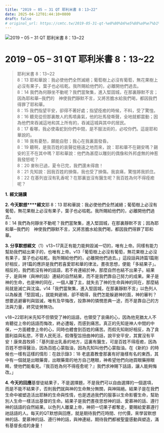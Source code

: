 ```yaml
---
title: "2019 – 05 – 31 QT 耶利米書 8：13~22"
date: 2025-04-12T01:44:10+0800
draft: false
# original_url: https://cmtc.tw/2019-05-31-qt-%e8%80%b6%e5%88%a9%e7%b1%b3%e6%9b%b8-8%ef%bc%9a1322
---
```


![2019 – 05 – 31 QT 耶利米書 8：13~22](/images/qt.jpg   "2019 – 05 – 31 QT 耶利米書 8：13~22")

# 2019 – 05 – 31 QT 耶利米書 8：13~22

> 耶利米書 8：13~22  
> 8：13 耶和華說：我必使他們全然滅絕；葡萄樹上必沒有葡萄，無花果樹上必沒有果子，葉子也必枯乾。我所賜給他們的，必離開他們過去。  
> 8：14 我們為何靜坐不動呢？我們當聚集，進入堅固城，在那裏靜默不言；因為耶和華─我們的　神使我們靜默不言，又將苦膽水給我們喝，都因我們得罪了耶和華。  
> 8：15 我們指望平安，卻得不著好處；指望痊癒的時候，不料，受了驚惶。  
> 8：16 聽見從但那裏敵人的馬噴鼻氣，他的壯馬發嘶聲，全地就都震動；因為他們來吞滅這地和其上所有的，吞滅這城與其中的居民。  
> 8：17 看哪，我必使毒蛇到你們中間，是不服法術的，必咬你們。這是耶和華說的。  
> 8：18 我有憂愁，願能自慰；我心在我裏面發昏。  
> 8：19 聽啊，是我百姓的哀聲從極遠之地而來，說：耶和華不在錫安嗎？錫安的王不在其中嗎？耶和華說：他們為甚麼以雕刻的偶像和外邦虛無的神惹我發怒呢？  
> 8：20 麥秋已過，夏令已完，我們還未得救！  
> 8：21 先知說：因我百姓的損傷，我也受了損傷。我哀痛，驚惶將我抓住。  
> 8：22 在基列豈沒有乳香呢？在那裏豈沒有醫生呢？我百姓為何不得痊癒呢？

**1.** **經文誦讀**

**2. 今天默想****經文**耶 8：13 耶和華說：我必使他們全然滅絕；葡萄樹上必沒有葡萄，無花果樹上必沒有果子，葉子也必枯乾。我所賜給他們的，必離開他們過去。  
8：14 我們為何靜坐不動呢？我們當聚集，進入堅固城，在那裏靜默不言；因為耶和華─我們的　神使我們靜默不言，又將苦膽水給我們喝，都因我們得罪了耶和華。

**3. 分享默想經文**（1）v13~17真正有能力能夠毀滅一切的，唯有上帝。同樣有能力幫助我們結出果子的，也唯有上帝。v13「葡萄樹上必沒有葡萄，無花果樹上必沒有果子，葉子也必枯乾。我所賜給他們的，必離開他們過去。」這段話與詩篇1篇剛好相反，詩1篇的應許是我們若喜愛耶和華的律法，晝夜思想，便能「多結果子」。相反的，我們若沒有神的話語，若不肯連結於神，那麼自然也結不出果子。結果子，是與神（與神的話）連結的自然結果，而不是我們靠自己努力的成果。果子是神的生命，也是神的同在，一個人離了主，就失去了神的生命與神的同在，那麼結局就是滅亡與沈淪。v14「我們當聚集，進入堅固城，在那裏靜默不言」以色列人以為躲進「堅固城」，就能夠避禍，卻不曉得，我們怎能躲避神的面，神的審判？想要逃避審判與毀滅，唯有及早悔改，投靠神的憐憫恩典一途，而不是靠自己的方法與力量，終究徒勞無功。

v18~22耶利米先知不但領受了神的話語，也領受了哀痛的心，因為他見猶太人不肯聽從上帝的話語而悔改，終必遭報，而感到痛苦。真正的先知是神人中間的中保，一方面體會上帝的心，同時也體會到百姓的痛苦。而假先知剛好相反，為了貪圖利益與私慾，不管人民死活，假傳聖旨扭曲神的話，說平安平安，其實沒有平安！康來昌牧師：「基列是出乳香的地方，這裏有醫生，可是百姓不得痊癒，因為百姓不想得醫治，因為百姓心蒙脂油，因為先知叫他們心蒙脂油。在《新約》的時候也一樣有這樣的情形：在啟示錄3：18 老底嘉教會那裏有好幾樣有名的東西，其中有一個就是出眼藥膏，出眼藥膏的地方自己瞎眼，神希望他們向祂買眼藥擦眼睛，使他們能看見。『我百姓為何不得痊愈呢？』我們求神賜下話語，讓人能夠悔改。」

**4. 今天的回應**基督徒結果子，不是選擇題，不是我們可以自由選擇的一個選項，而是不能不結果子，否則我們就與神的生命無分無關，與神隔絕。結果子是在我們生命中被塑造活出耶穌的生命與性情，也是透過我們的服事以生命影響生命，幫助別人生命一樣活出基督的生命。結果子是我們晝夜思想神的話、愛慕神的話、遵行神的話語的自然結果。以色列人離棄上帝，神把一切果子都奪走，要賜給愛慕遵行祂話語的人。每天的QT默想與回應，就是期待我們花時間、付代價，來學習默想神的話、愛慕神的話、遵行神的話，與神連結，期待我們都被聖靈感動與塑造，滿有基督長成的身量！
